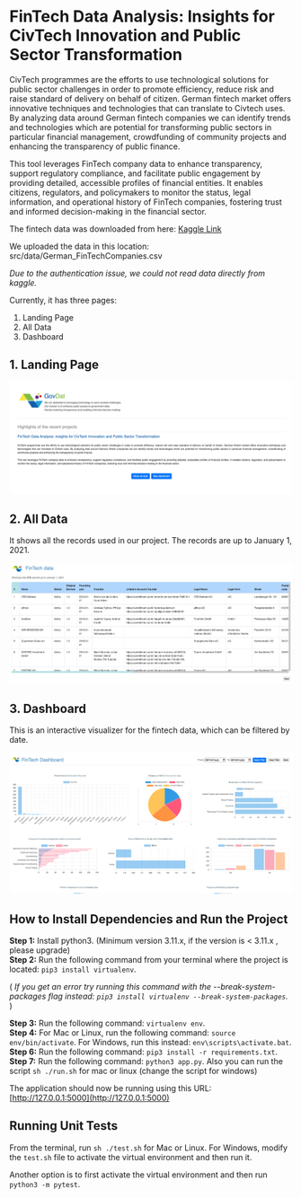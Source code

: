 # FinTech Data Analysis: Insights for CivTech Innovation and Public Sector Transformation

CivTech programmes are the efforts to use technological solutions for public sector challenges in order to promote efficiency, reduce risk and raise standard of delivery on behalf of citizen. German fintech market offers innovative techniques and technologies that can translate to Civtech uses. By analyzing data around German fintech companies we can identify trends and technologies which are potential for transforming public sectors in particular financial management, crowdfunding of community projects and enhancing the transparency of public finance.

This tool leverages FinTech company data to enhance transparency, support regulatory compliance, and facilitate public engagement by providing detailed, accessible profiles of financial entities. It enables citizens, regulators, and policymakers to monitor the status, legal information, and operational history of FinTech companies, fostering trust and informed decision-making in the financial sector.

The fintech data was downloaded from here: [Kaggle Link](https://www.kaggle.com/datasets/desalegngeb/german-fintech-companies)

We uploaded the data in this location: src/data/German_FinTechCompanies.csv

_Due to the authentication issue, we could not read data directly from kaggle._


Currently, it has three pages:

1. Landing Page
2. All Data
3. Dashboard

## 1. Landing Page

![alt text](static/image-2.png)

## 2. All Data

It shows all the records used in our project. The records are up to January 1, 2021.

![alt text](static/image.png)

## 3. Dashboard

This is an interactive visualizer for the fintech data, which can be filtered by date.

![alt text](static/image-1.png)

## How to Install Dependencies and Run the Project

   **Step 1:** Install python3. (Minimum version 3.11.x, if the version is < 3.11.x , please upgrade)  
   **Step 2:** Run the following command from your terminal where the project is located: `pip3 install virtualenv`.    
   
  ( _If you get an error try running this command with the --break-system-packages flag instead:  `pip3 install virtualenv --break-system-packages`._  )

   **Step 3:** Run the following command: `virtualenv env`.       
   **Step 4:** For Mac or Linux, run the following command: `source env/bin/activate`. For Windows, run this instead: `env\scripts\activate.bat`.  
   **Step 6:** Run the following command: `pip3 install -r requirements.txt`.   
   **Step 7:** Run the following command: `python3 app.py`. Also you can run the script `sh ./run.sh` for mac or linux (change the script for windows)

   The application should now be running using this URL: [http://127.0.0.1:5000](http://127.0.0.1:5000)

## Running Unit Tests

From the terminal, run `sh ./test.sh` for Mac or Linux. For Windows, modify the `test.sh` file to activate the virtual environment and then run it.

Another option is to first activate the virtual environment and then run `python3 -m pytest`.

